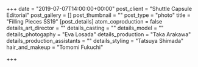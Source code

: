 +++
date = "2019-07-07T14:00:00+00:00"
post_client = "Shuttle Capsule Editorial"
post_gallery = []
post_thumbnail = ""
post_type = "photo"
title = "Filling Pieces SS19"
[post_details]
atom_coproduction = false
details_art_director = ""
details_casting = ""
details_model = ""
details_photogaphy = "Eva Losada"
details_production = "Taka Arakawa"
details_production_assistants = ""
details_styling = "Tatsuya Shimada"
hair_and_makeup = "Tomomi Fukuchi"

+++
